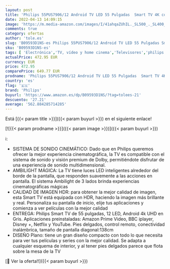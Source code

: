 ```yaml
---
layout: post
title: 'Philips 55PUS7906/12 Android TV LED 55 Pulgadas  Smart TV 4K con Ambilight  Imagen HDR Vibrante  Dolby Vision cinematográfico y Sonido Atmos  Compatible con Google Assistant  Negro'
date: 2022-04-13 14:09:15
image: 'https://m.media-amazon.com/images/I/41ahqaZUhIL._SL500_._SL400_.jpg'
comments: true
category: ofertas
author: 'tole.es'
slug: 'B09593D1NS-es Philips 55PUS7906/12 Android TV LED 55 Pulgadas Smart TV...'
sku: 'B09593D1NS-es'
tags: [ 'Electrónica','TV, vídeo y home cinema','Televisores','philips','smart','tv','🇪🇸', ]
actualPrice: 472.95 EUR
currency: EUR
price: 472.95
comparePrice: 649.77 EUR
prodname: 'Philips 55PUS7906/12 Android TV LED 55 Pulgadas  Smart TV 4K con Ambilight  Imagen HDR Vibrante  Dolby Vision cinematográfico y Sonido Atmos  Compatible con Google Assistant  Negro'
country: 'es'
flag: '🇪🇸'
brand: 'Philips'
buyurl: 'https://www.amazon.es/dp/B09593D1NS/?tag=tolees-21'
descuento: '27.21'
average: '562.884285714285'
---
```


Está [{{< param title >}}]({{< param buyurl >}}) en el siguiente enlace!

[![{{< param prodname >}}]({{< param image >}})]({{< param buyurl >}})

ℹ️:

- SISTEMA DE SONIDO CINEMÁTICO: Dado que en Philips queremos ofrecer la mejor experiencia cinematográfica, la TV es compatible con el sistema de sonido y visión premium de Dolby, permitiéndote disfrutar de una experiencia de sonido multidimensional.
- AMBILIGHT MÁGICA: La TV tiene luces LED inteligentes alrededor del borde de la pantalla, que responden suavemente a las acciones en pantalla. El sistema Ambilight de 3 lados brinda experiencias cinematográficas mágicas
- CALIDAD DE IMAGEN HDR: para obtener la mejor calidad de imagen, esta Smart TV está equipada con HDR, haciendo la imagen más brillante y real. Personaliza su pantalla de inicio, elije tus aplicaciones y comienza a ver películas con la mejor calidad
- ENTREGA: Philips Smart TV de 55 pulgadas, 12 LED, Android 4k UHD en Gris. Aplicaciones preinstaladas: Amazon Prime Video, BBC iplayer, Disney +, Netflix y YouTube. Pies delgados, control remoto, conectividad inalámbrica, tamaño de pantalla diagonal:138cm
- DISEÑO Plano: tiene un gran diseño compacto con todo lo que necesita para ver tus películas y series con la mejor calidad. Se adapta a cualquier esquema de interior, y al tener pies delgados parece que flota sobre la mesa de la TV

[🛒 Ver la oferta!!]({{< param buyurl >}})
